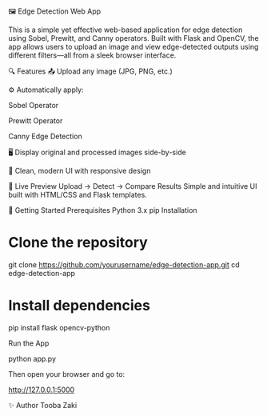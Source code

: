 🖼️ Edge Detection Web App

This is a simple yet effective web-based application for edge detection using Sobel, Prewitt, and Canny operators. Built with Flask and OpenCV, the app allows users to upload an image and view edge-detected outputs using different filters—all from a sleek browser interface.

🔍 Features
📤 Upload any image (JPG, PNG, etc.)

⚙️ Automatically apply:

Sobel Operator

Prewitt Operator

Canny Edge Detection

🖥️ Display original and processed images side-by-side

🎨 Clean, modern UI with responsive design

📸 Live Preview
Upload → Detect → Compare Results
Simple and intuitive UI built with HTML/CSS and Flask templates.

🚀 Getting Started
Prerequisites
Python 3.x pip Installation

# Clone the repository
git clone https://github.com/yourusername/edge-detection-app.git
cd edge-detection-app

# Install dependencies

pip install flask opencv-python

Run the App

python app.py

Then open your browser and go to:

http://127.0.0.1:5000

✨ Author
Tooba Zaki
